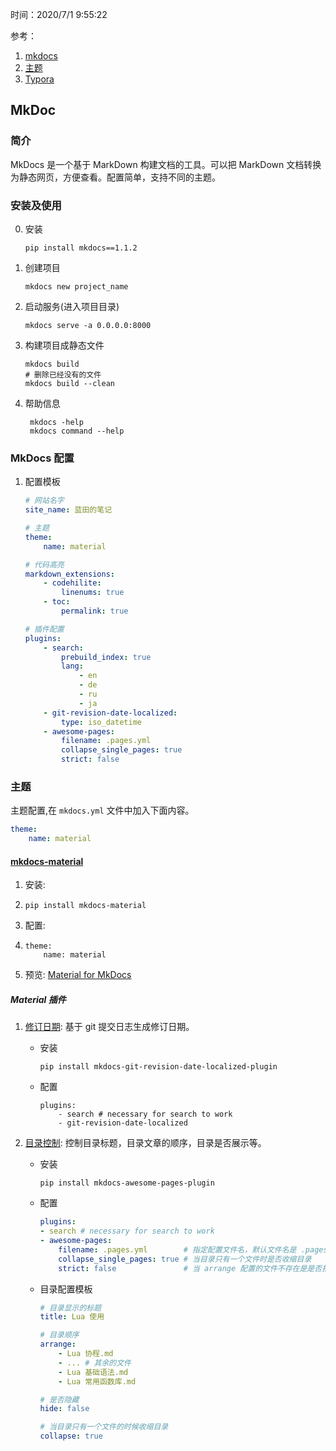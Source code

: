 时间：2020/7/1 9:55:22  

参考：

1. [mkdocs](https://www.mkdocs.org/)  
2. [主题](https://jamstackthemes.dev/ssg/mkdocs/)
3. [Typora](https://www.typora.io/)

## MkDoc 

### 简介   

MkDocs 是一个基于 MarkDown 构建文档的工具。可以把 MarkDown 文档转换为静态网页，方便查看。配置简单，支持不同的主题。

### 安装及使用  

0. 安装 

     ```shell
     pip install mkdocs==1.1.2
     ```

1. 创建项目

    ```shell
    mkdocs new project_name 
    ```

2. 启动服务(进入项目目录)

    ``` shell
    mkdocs serve -a 0.0.0.0:8000
    ````
    
3. 构建项目成静态文件  

    ``` shell
    mkdocs build
    # 删除已经没有的文件 
    mkdocs build --clean
    ```

4. 帮助信息    

   ```shell
    mkdocs -help
    mkdocs command --help
   ````

### MkDocs 配置   

1. 配置模板 

    ``` yml
    # 网站名字
    site_name: 蓝田的笔记

    # 主题
    theme:
        name: material

    # 代码高亮
    markdown_extensions:
        - codehilite:
            linenums: true
        - toc:
            permalink: true

    # 插件配置
    plugins:
        - search:
            prebuild_index: true
            lang:
                - en
                - de
                - ru
                - ja
        - git-revision-date-localized:
            type: iso_datetime
        - awesome-pages:
            filename: .pages.yml
            collapse_single_pages: true
            strict: false
    ```
    
### 主题 

主题配置,在 `mkdocs.yml` 文件中加入下面内容。

```yml
theme:
    name: material
```

#### [mkdocs-material](https://github.com/squidfunk/mkdocs-material)

1. 安装: 
2. 
    ```shell
    pip install mkdocs-material
    ```
    
2. 配置:  
3. 
    ```shell
    theme:
        name: material
    ```
    
3. 预览: [Material for MkDocs](https://squidfunk.github.io/mkdocs-material/)

##### Material 插件

1. [修订日期](https://squidfunk.github.io/mkdocs-material/plugins/revision-date/): 基于 git 提交日志生成修订日期。

    * 安装   
        ```shell
        pip install mkdocs-git-revision-date-localized-plugin
        ```
        
     *  配置 
        ````
        plugins:
            - search # necessary for search to work
            - git-revision-date-localized
        ````
    
2. [目录控制](https://squidfunk.github.io/mkdocs-material/plugins/awesome-pages/): 控制目录标题，目录文章的顺序，目录是否展示等。

    * 安装 
       ```shell
       pip install mkdocs-awesome-pages-plugin	
       ```
       
    * 配置
        ```yml
        plugins:
        - search # necessary for search to work
        - awesome-pages:
            filename: .pages.yml        # 指定配置文件名，默认文件名是 .pages
            collapse_single_pages: true # 当目录只有一个文件时是否收缩目录
            strict: false               # 当 arrange 配置的文件不存在是是否报错
        ````

    * 目录配置模板
        ``` yaml
        # 目录显示的标题
        title: Lua 使用

        # 目录顺序
        arrange:
            - Lua 协程.md
            - ... # 其余的文件
            - Lua 基础语法.md
            - Lua 常用函数库.md

        # 是否隐藏
        hide: false

        # 当目录只有一个文件的时候收缩目录
        collapse: true
        ```